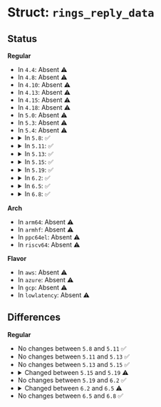 # Struct: <code>rings_reply_data</code>

## Status
<b>Regular</b>
<ul>
<li>
In <code>4.4</code>: Absent ⚠️
</li>
<li>
In <code>4.8</code>: Absent ⚠️
</li>
<li>
In <code>4.10</code>: Absent ⚠️
</li>
<li>
In <code>4.13</code>: Absent ⚠️
</li>
<li>
In <code>4.15</code>: Absent ⚠️
</li>
<li>
In <code>4.18</code>: Absent ⚠️
</li>
<li>
In <code>5.0</code>: Absent ⚠️
</li>
<li>
In <code>5.3</code>: Absent ⚠️
</li>
<li>
In <code>5.4</code>: Absent ⚠️
</li>
<li>
<details>
<summary>In <code>5.8</code>: ✅</summary>

```c
struct rings_reply_data {
    struct ethnl_reply_data base;
    struct ethtool_ringparam ringparam;
};
```
</details>
</li>
<li>
<details>
<summary>In <code>5.11</code>: ✅</summary>

```c
struct rings_reply_data {
    struct ethnl_reply_data base;
    struct ethtool_ringparam ringparam;
};
```
</details>
</li>
<li>
<details>
<summary>In <code>5.13</code>: ✅</summary>

```c
struct rings_reply_data {
    struct ethnl_reply_data base;
    struct ethtool_ringparam ringparam;
};
```
</details>
</li>
<li>
<details>
<summary>In <code>5.15</code>: ✅</summary>

```c
struct rings_reply_data {
    struct ethnl_reply_data base;
    struct ethtool_ringparam ringparam;
};
```
</details>
</li>
<li>
<details>
<summary>In <code>5.19</code>: ✅</summary>

```c
struct rings_reply_data {
    struct ethnl_reply_data base;
    struct ethtool_ringparam ringparam;
    struct kernel_ethtool_ringparam kernel_ringparam;
};
```
</details>
</li>
<li>
<details>
<summary>In <code>6.2</code>: ✅</summary>

```c
struct rings_reply_data {
    struct ethnl_reply_data base;
    struct ethtool_ringparam ringparam;
    struct kernel_ethtool_ringparam kernel_ringparam;
};
```
</details>
</li>
<li>
<details>
<summary>In <code>6.5</code>: ✅</summary>

```c
struct rings_reply_data {
    struct ethnl_reply_data base;
    struct ethtool_ringparam ringparam;
    struct kernel_ethtool_ringparam kernel_ringparam;
    u32 supported_ring_params;
};
```
</details>
</li>
<li>
<details>
<summary>In <code>6.8</code>: ✅</summary>

```c
struct rings_reply_data {
    struct ethnl_reply_data base;
    struct ethtool_ringparam ringparam;
    struct kernel_ethtool_ringparam kernel_ringparam;
    u32 supported_ring_params;
};
```
</details>
</li>
</ul>
<b>Arch</b>
<ul>
<li>
In <code>arm64</code>: Absent ⚠️
</li>
<li>
In <code>armhf</code>: Absent ⚠️
</li>
<li>
In <code>ppc64el</code>: Absent ⚠️
</li>
<li>
In <code>riscv64</code>: Absent ⚠️
</li>
</ul>
<b>Flavor</b>
<ul>
<li>
In <code>aws</code>: Absent ⚠️
</li>
<li>
In <code>azure</code>: Absent ⚠️
</li>
<li>
In <code>gcp</code>: Absent ⚠️
</li>
<li>
In <code>lowlatency</code>: Absent ⚠️
</li>
</ul>

## Differences
<b>Regular</b>
<ul>
<li>
No changes between <code>5.8</code> and <code>5.11</code> ✅
</li>
<li>
No changes between <code>5.11</code> and <code>5.13</code> ✅
</li>
<li>
No changes between <code>5.13</code> and <code>5.15</code> ✅
</li>
<li>
<details>
<summary>Changed between <code>5.15</code> and <code>5.19</code> ⚠️</summary>
<ul>
<li>
<b>Field added. </b>
<code>struct kernel_ethtool_ringparam kernel_ringparam</code>
</li>
</ul>
</details>
</li>
<li>
No changes between <code>5.19</code> and <code>6.2</code> ✅
</li>
<li>
<details>
<summary>Changed between <code>6.2</code> and <code>6.5</code> ⚠️</summary>
<ul>
<li>
<b>Field added. </b>
<code>u32 supported_ring_params</code>
</li>
</ul>
</details>
</li>
<li>
No changes between <code>6.5</code> and <code>6.8</code> ✅
</li>
</ul>

